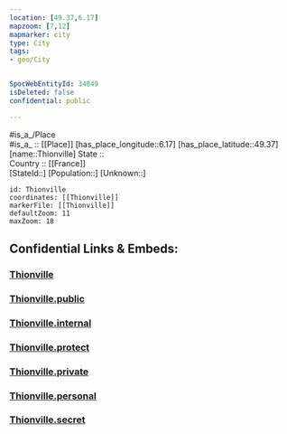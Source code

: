```yaml
---
location: [49.37,6.17] 
mapzoom: [7,12] 
mapmarker: city 
type: City
tags:
- geo/City


SpocWebEntityId: 34849
isDeleted: false
confidential: public

---
```

#is_a_/Place  
#is_a_ :: [[Place]] 
[has_place_longitude::6.17] 
[has_place_latitude::49.37] 
[name::Thionville] 
State ::  
Country :: [[France]]  
[StateId::] 
[Population::] 
[Unknown::] 


```leaflet
id: Thionville
coordinates: [[Thionville]] 
markerFile: [[Thionville]] 
defaultZoom: 11 
maxZoom: 18
```


## Confidential Links & Embeds: 

### [Thionville](/_Standards/Earth/Continent/Europe/Europe~West/France/regions~France/Grand_Est/departments~Grand_Est/Moselle/communes~Moselle/Thionville-Est/cities~Thionville-Est/Thionville.md) 

### [Thionville.public](/_public/Earth/Continent/Europe/Europe~West/France/regions~France/Grand_Est/departments~Grand_Est/Moselle/communes~Moselle/Thionville-Est/cities~Thionville-Est/Thionville.public.md) 

### [Thionville.internal](/_internal/Earth/Continent/Europe/Europe~West/France/regions~France/Grand_Est/departments~Grand_Est/Moselle/communes~Moselle/Thionville-Est/cities~Thionville-Est/Thionville.internal.md) 

### [Thionville.protect](/_protect/Earth/Continent/Europe/Europe~West/France/regions~France/Grand_Est/departments~Grand_Est/Moselle/communes~Moselle/Thionville-Est/cities~Thionville-Est/Thionville.protect.md) 

### [Thionville.private](/_private/Earth/Continent/Europe/Europe~West/France/regions~France/Grand_Est/departments~Grand_Est/Moselle/communes~Moselle/Thionville-Est/cities~Thionville-Est/Thionville.private.md) 

### [Thionville.personal](/_personal/Earth/Continent/Europe/Europe~West/France/regions~France/Grand_Est/departments~Grand_Est/Moselle/communes~Moselle/Thionville-Est/cities~Thionville-Est/Thionville.personal.md) 

### [Thionville.secret](/_secret/Earth/Continent/Europe/Europe~West/France/regions~France/Grand_Est/departments~Grand_Est/Moselle/communes~Moselle/Thionville-Est/cities~Thionville-Est/Thionville.secret.md)

